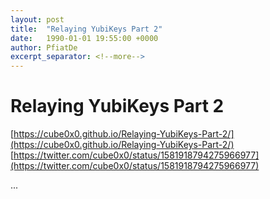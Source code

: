 ```yaml
---
layout: post
title:  "Relaying YubiKeys Part 2"
date:   1990-01-01 19:55:00 +0000
author: PfiatDe
excerpt_separator: <!--more-->
---
```


# Relaying YubiKeys Part 2
[https://cube0x0.github.io/Relaying-YubiKeys-Part-2/](https://cube0x0.github.io/Relaying-YubiKeys-Part-2/)
[https://twitter.com/cube0x0/status/1581918794275966977](https://twitter.com/cube0x0/status/1581918794275966977)

...
<!--more-->
